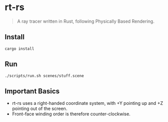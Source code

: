 # rt-rs

> A ray tracer written in Rust, following Physically Based Rendering.

## Install

```
cargo install
```

## Run

```
./scripts/run.sh scenes/stuff.scene
```

## Important Basics

- rt-rs uses a right-handed coordinate system, with +Y pointing up and +Z pointing out of the screen.
- Front-face winding order is therefore counter-clockwise.
